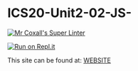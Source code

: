 # ICS20-Unit2-02-JS-

[![Mr Coxall's Super Linter](https://github.com/conor-otoole/ICS20-Unit1-Template/workflows/Mr%20Coxall's%20Super%20Linter/badge.svg)](https://github.com/conor-otoole/ICS20-Unit1-Template/)

[![Run on Repl.it](https://repl.it/badge/github/conor-otoole/ICS20-Unit1-Template)](https://repl.it/github/ICS20-Unit1-Template)

This site can be found at: [WEBSITE](https://conor-otoole/ICS20-Unit1-Template)
